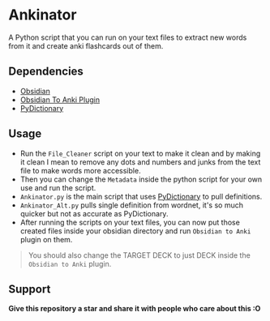 # Ankinator
A Python script that you can run on your text files to extract new words from it and create anki flashcards out of them.

## Dependencies
- [Obsidian](https://obsidian.md/)
- [Obsidian To Anki Plugin](https://github.com/obsidian_to_Anki)
- [PyDictionary](https://github.com/geekpradd/PyDictionary)

## Usage
- Run the `File_Cleaner` script on your text to make it clean and by making it clean I mean to remove any dots and numbers and junks from the text file to make words more accessible.
- Then you can change the `Metadata` inside the python script for your own use and run the script.
- `Ankinator.py` is the main script that uses [PyDictionary](https://github.com/geekpradd/PyDictionary) to pull definitions.
- `Ankinator_Alt.py` pulls single definition from wordnet, it's so much quicker but not as accurate as PyDictionary.
- After running the scripts on your text files, you can now put those created files inside your obsidian directory and run `Obsidian to Anki` plugin on them.

> You should also change the TARGET DECK to just DECK inside the `Obsidian to Anki` plugin.

## Support
**Give this repository a star and share it with people who care about this :O**

